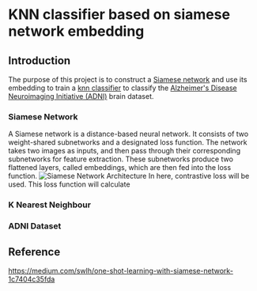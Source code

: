 # KNN classifier based on siamese network embedding
## Introduction
The purpose of this project is to construct a [Siamese network](#siamese-network) and use its embedding to train a [knn classifier](#k-nearest-neighbour) to classify the [Alzheimer's Disease Neuroimaging Initiative (ADNI)](#adni-dataset) brain dataset.

### Siamese Network
A Siamese network is a distance-based neural network. It consists of two weight-shared subnetworks and a designated loss function. The network takes two images as inputs, and then pass through their corresponding subnetworks for feature extraction. These subnetworks produce two flattened layers, called embeddings, which are then fed into the loss function. 
![Siamese Network Architecture](PatternAnalysis-2023/recognition/s4627382_SiameseNetwork/Images/SiameseNet.png)
In here, contrastive loss will be used. This loss function will calculate 

### K Nearest Neighbour

### ADNI Dataset

## Reference
https://medium.com/swlh/one-shot-learning-with-siamese-network-1c7404c35fda
